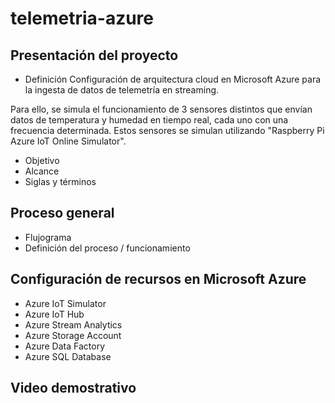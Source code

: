 # telemetria-azure

## Presentación del proyecto
* Definición
Configuración de arquitectura cloud en Microsoft Azure para la ingesta de datos de telemetría en streaming.

Para ello, se simula el funcionamiento de 3 sensores distintos que envían datos de temperatura y humedad en tiempo real, cada uno con una frecuencia determinada. Estos sensores se simulan utilizando "Raspberry Pi Azure IoT Online Simulator".

* Objetivo
* Alcance
* Siglas y términos

## Proceso general
* Flujograma
* Definición del proceso / funcionamiento

## Configuración de recursos en Microsoft Azure
* Azure IoT Simulator
* Azure IoT Hub
* Azure Stream Analytics
* Azure Storage Account
* Azure Data Factory
* Azure SQL Database

## Video demostrativo

